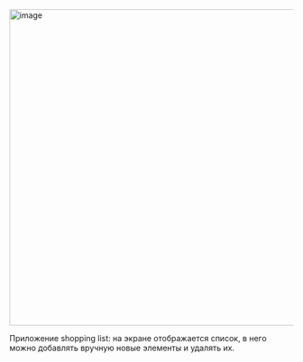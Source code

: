 <img width="562" alt="image" src="https://github.com/alenanish/GroceryList/assets/61657990/e960150e-7846-4b29-8155-b84fd0e398f0">

Приложение shopping list: на экране отображается список, в него можно добавлять вручную новые элементы и удалять их.
